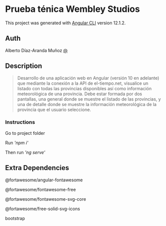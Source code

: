 # Prueba ténica Wembley Studios

This project was generated with [Angular CLI](https://github.com/angular/angular-cli) version 12.1.2.

## Auth

Alberto Díaz-Aranda Muñoz [@](mailto:alberto@diazaranda.com)

## Description

> Desarrollo de una aplicación web en Angular (versión 10 en adelante) que mediante la conexión a la API de el-tiempo.net, visualice un listado con todas las provincias disponibles así como información meteorológica de una provincia.
> Debe estar formada por dos pantallas, una general donde se muestre el listado de las provincias, y una de detalle donde se muestre la información meteorológica de la provincia que el usuario seleccione.

### Instructions
Go to project folder

Run _'npm i'_

Then run _'ng serve'_

## Extra Dependencies
@fortawesome/angular-fontawesome

@fortawesome/fontawesome-free

@fortawesome/fontawesome-svg-core

@fortawesome/free-solid-svg-icons

bootstrap